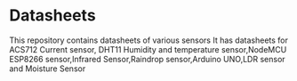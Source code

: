 # Datasheets
This repository contains datasheets of various sensors
It has datasheets for ACS712 Current sensor, DHT11 Humidity and temperature sensor,NodeMCU ESP8266 sensor,Infrared Sensor,Raindrop sensor,Arduino UNO,LDR sensor and Moisture Sensor
